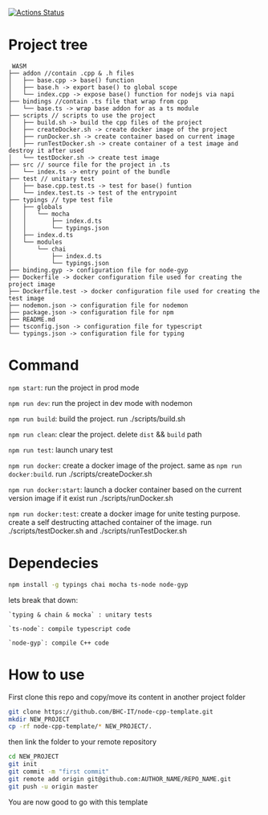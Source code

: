 [comment]: <> (modifie this, do not remove)
<!-- [![Actions Status](https://github.com/{owner}/{repo}/workflows/{workflow_name}/badge.svg)](https://github.com/{owner}/{repo}/actions) -->
[![Actions Status](https://github.com/BHC-IT/node-cpp-template/workflows/nodejs/badge.svg)](https://github.com/BHC-IT/node-cpp-template/actions)

# Project tree
```
 WASM
├── addon //contain .cpp & .h files
│   ├── base.cpp -> base() function
│   ├── base.h -> export base() to global scope
│   └── index.cpp -> expose base() function for nodejs via napi
├── bindings //contain .ts file that wrap from cpp
│   └── base.ts -> wrap base addon for as a ts module
├── scripts // scripts to use the project
│   ├── build.sh -> build the cpp files of the project
│   ├── createDocker.sh -> create docker image of the project
│   ├── runDocker.sh -> create container based on current image
│   ├── runTestDocker.sh -> create container of a test image and destroy it after used
│   └── testDocker.sh -> create test image
├── src // source file for the project in .ts
│   └── index.ts -> entry point of the bundle
├── test // unitary test
│   ├── base.cpp.test.ts -> test for base() funtion
│   └── index.test.ts -> test of the entrypoint
├── typings // type test file
│   ├── globals
│   │   └── mocha
│   │       ├── index.d.ts
│   │       └── typings.json
│   ├── index.d.ts
│   └── modules
│       └── chai
│           ├── index.d.ts
│           └── typings.json
├── binding.gyp -> configuration file for node-gyp
├── Dockerfile -> docker configuration file used for creating the project image
├── Dockerfile.test -> docker configuration file used for creating the test image
├── nodemon.json -> configuration file for nodemon
├── package.json -> configuration file for npm
├── README.md
├── tsconfig.json -> configuration file for typescript
└── typings.json -> configuration file for typing

```

# Command
`npm start`: run the project in prod mode

`npm run dev`: run the project in dev mode with nodemon

`npm run build`: build the project. run ./scripts/build.sh

`npm run clean`: clear the project. delete `dist` && `build` path

`npm run test`: launch unary test

`npm run docker`: create a docker image of the project. same as `npm run docker:build`. run ./scripts/createDocker.sh

`npm run docker:start`: launch a docker container based on the current version image if it exist run ./scripts/runDocker.sh

`npm run docker:test`: create a docker image for unite testing purpose. create a self destructing attached container of the image. run ./scripts/testDocker.sh and ./scripts/runTestDocker.sh

# Dependecies
```bash
npm install -g typings chai mocha ts-node node-gyp
```

lets break that down:

	`typing & chain & mocka` : unitary tests

	`ts-node`: compile typescript code

	`node-gyp`: compile C++ code

# How to use

First clone this repo and copy/move its content in another project folder
```bash
git clone https://github.com/BHC-IT/node-cpp-template.git
mkdir NEW_PROJECT
cp -rf node-cpp-template/* NEW_PROJECT/.
```

then link the folder to your remote repository
```bash
cd NEW_PROJECT
git init
git commit -m "first commit"
git remote add origin git@github.com:AUTHOR_NAME/REPO_NAME.git
git push -u origin master
```
You are now good to go with this template